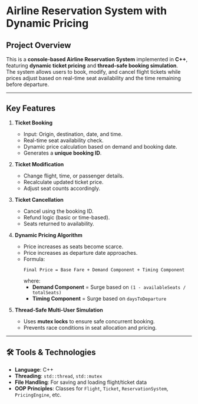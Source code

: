 # Airline Reservation System with Dynamic Pricing

##  Project Overview
This is a **console-based Airline Reservation System** implemented in **C++**, featuring **dynamic ticket pricing** and **thread-safe booking simulation**.  
The system allows users to book, modify, and cancel flight tickets while prices adjust based on real-time seat availability and the time remaining before departure.

---

##  Key Features
1. **Ticket Booking**
   - Input: Origin, destination, date, and time.
   - Real-time seat availability check.
   - Dynamic price calculation based on demand and booking date.
   - Generates a **unique booking ID**.

2. **Ticket Modification**
   - Change flight, time, or passenger details.
   - Recalculate updated ticket price.
   - Adjust seat counts accordingly.

3. **Ticket Cancellation**
   - Cancel using the booking ID.
   - Refund logic (basic or time-based).
   - Seats returned to availability.

4. **Dynamic Pricing Algorithm**
   - Price increases as seats become scarce.
   - Price increases as departure date approaches.
   - Formula:
     ```
     Final Price = Base Fare + Demand Component + Timing Component
     ```
     where:
     - **Demand Component** = Surge based on `(1 - availableSeats / totalSeats)`
     - **Timing Component** = Surge based on `daysToDeparture`

5. **Thread-Safe Multi-User Simulation**
   - Uses **mutex locks** to ensure safe concurrent booking.
   - Prevents race conditions in seat allocation and pricing.

---

## 🛠 Tools & Technologies
- **Language**: C++
- **Threading**: `std::thread`, `std::mutex`
- **File Handling**: For saving and loading flight/ticket data
- **OOP Principles**: Classes for `Flight`, `Ticket`, `ReservationSystem`, `PricingEngine`, etc.



